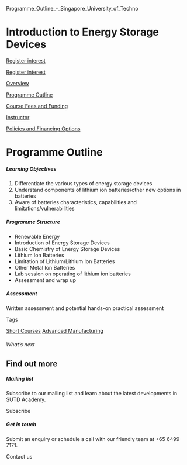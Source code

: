Programme_Outline_-_Singapore_University_of_Techno



Introduction to Energy Storage Devices
======================================

[Register interest](/admissions/academy/short-courses/short-courses-register-your-interest/?coursename=introduction-to-energy-storage-devices)

[Register interest](/admissions/academy/short-courses/short-courses-register-your-interest/?coursename=introduction-to-energy-storage-devices)

[Overview](/course/introduction-to-energy-storage-devices/#tabs)

[Programme Outline](/course/introduction-to-energy-storage-devices/programme-outline/#tabs)

[Course Fees and Funding](/course/introduction-to-energy-storage-devices/course-fees-and-funding/#tabs)

[Instructor](/course/introduction-to-energy-storage-devices/instructor/#tabs)

[Policies and Financing Options](/course/introduction-to-energy-storage-devices/policies-and-financing-options/#tabs)

Programme Outline
=================

##### **Learning Objectives**

1. Differentiate the various types of energy storage devices
2. Understand components of lithium ion batteries/other new options in batteries
3. Aware of batteries characteristics, capabilities and limitations/vulnerabilities

##### **Programme Structure**

* Renewable Energy
* Introduction of Energy Storage Devices
* Basic Chemistry of Energy Storage Devices
* Lithium Ion Batteries
* Limitation of Lithium/Lithium Ion Batteries
* Other Metal Ion Batteries
* Lab session on operating of lithium ion batteries
* Assessment and wrap up

##### **Assessment**

Written assessment and potential hands-on practical assessment

Tags

[Short Courses](/admissions/academy/courses-and-modules/?academy-type-course=780)
[Advanced Manufacturing](/admissions/academy/courses-and-modules/?discipline=841)

###### What’s next

Find out more
-------------

##### Mailing list

Subscribe to our mailing list and learn about the latest developments in SUTD Academy.

Subscribe

##### Get in touch

Submit an enquiry or schedule a call with our friendly team at +65 6499 7171.

Contact us

